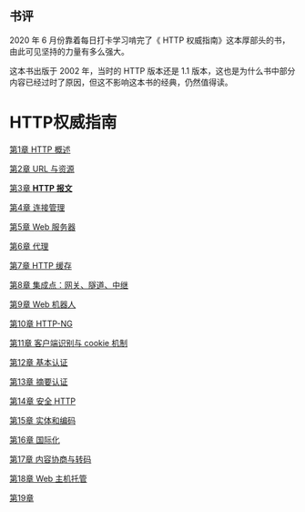 ## 书评
2020 年 6 月份靠着每日打卡学习啃完了《 HTTP 权威指南》这本厚部头的书，由此可见坚持的力量有多么强大。

这本书出版于 2002 年，当时的 HTTP 版本还是 1.1 版本，这也是为什么书中部分内容已经过时了原因，但这不影响这本书的经典，仍然值得读。

<!-- todo 部分章节笔记格式还存在问题，需要整理 -->

# HTTP权威指南

[第1章 HTTP 概述](./第1章%20HTTP%20概述.md)

[第2章 URL 与资源](./%E7%AC%AC2%E7%AB%A0%20URL%20%E4%B8%8E%E8%B5%84%E6%BA%90.md)

[第3章 **HTTP 报文**](./%E7%AC%AC3%E7%AB%A0%20HTTP%20%E6%8A%A5%E6%96%87.md)

[第4章 连接管理](./%E7%AC%AC4%E7%AB%A0%20%E8%BF%9E%E6%8E%A5%E7%AE%A1%E7%90%86.md)

[第5章 Web 服务器](./%E7%AC%AC5%E7%AB%A0%20Web%20%E6%9C%8D%E5%8A%A1%E5%99%A8.md)

[第6章 代理](./%E7%AC%AC6%E7%AB%A0%20%E4%BB%A3%E7%90%86.md)

[第7章 HTTP 缓存](./%E7%AC%AC7%E7%AB%A0%20HTTP%20%E7%BC%93%E5%AD%98.md)

[第8章 集成点：网关、隧道、中继](./%E7%AC%AC8%E7%AB%A0%20%E9%9B%86%E6%88%90%E7%82%B9%EF%BC%9A%E7%BD%91%E5%85%B3%E3%80%81%E9%9A%A7%E9%81%93%E3%80%81%E4%B8%AD%E7%BB%A7.md)

[第9章 Web 机器人](./%E7%AC%AC9%E7%AB%A0%20Web%20%E6%9C%BA%E5%99%A8%E4%BA%BA.md)

[第10章 HTTP-NG](./%E7%AC%AC10%E7%AB%A0%20HTTP-NG.md)

[第11章 客户端识别与 cookie 机制](./%E7%AC%AC11%E7%AB%A0%20%E5%AE%A2%E6%88%B7%E7%AB%AF%E8%AF%86%E5%88%AB%E4%B8%8E%20cookie%20%E6%9C%BA%E5%88%B6.md)

[第12章 基本认证](./%E7%AC%AC12%E7%AB%A0%20%E5%9F%BA%E6%9C%AC%E8%AE%A4%E8%AF%81.md)

[第13章 摘要认证](./%E7%AC%AC13%E7%AB%A0%20%E6%91%98%E8%A6%81%E8%AE%A4%E8%AF%81.md)

[第14章 安全 HTTP](./%E7%AC%AC14%E7%AB%A0%20%E5%AE%89%E5%85%A8%20HTTP.md)

[第15章 实体和编码](./%E7%AC%AC15%E7%AB%A0%20%E5%AE%9E%E4%BD%93%E5%92%8C%E7%BC%96%E7%A0%81.md)

[第16章 国际化](./%E7%AC%AC16%E7%AB%A0%20%E5%9B%BD%E9%99%85%E5%8C%96.md)

[第17章 内容协商与转码](./%E7%AC%AC17%E7%AB%A0%20%E5%86%85%E5%AE%B9%E5%8D%8F%E5%95%86%E4%B8%8E%E8%BD%AC%E7%A0%81.md)

[第18章 Web 主机托管](./%E7%AC%AC18%E7%AB%A0%20Web%20%E4%B8%BB%E6%9C%BA%E6%89%98%E7%AE%A1.md)

[第19章](./%E7%AC%AC19%E7%AB%A0.md)